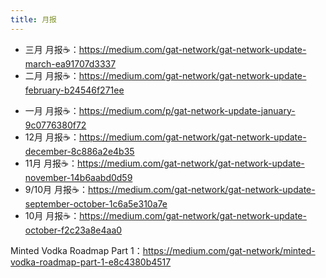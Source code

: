 ```yaml
---
title: 月报
---
```


* 三月 月报☕️：https://medium.com/gat-network/gat-network-update-march-ea91707d3337
* 二月 月报☕️：https://medium.com/gat-network/gat-network-update-february-b24546f271ee
<!--more-->

* 一月 月报☕️：https://medium.com/p/gat-network-update-january-9c0776380f72
* 12月 月报☕️：https://medium.com/gat-network/gat-network-update-december-8c886a2e4b35
* 11月 月报☕️：https://medium.com/gat-network/gat-network-update-november-14b6aabd0d59
* 9/10月 月报☕️：https://medium.com/gat-network/gat-network-update-september-october-1c6a5e310a7e
* 10月 月报☕️：https://medium.com/gat-network/gat-network-update-october-f2c23a8e4aa0

Minted Vodka Roadmap  Part 1：https://medium.com/gat-network/minted-vodka-roadmap-part-1-e8c4380b4517
